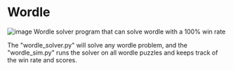 # Wordle
![image](https://github.com/Master-Pr0grammer/Wordle_Solver/assets/147747206/84c4dcfd-9b4e-43ac-a415-f087c8218a92)
Wordle solver program that can solve wordle with a 100% win rate

The "wordle_solver.py" will solve any wordle problem, and the "wordle_sim.py" runs the solver on all wordle puzzles and keeps track of the win rate and scores.
